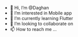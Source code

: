 - 👋 Hi, I’m @Daghan
- 👀 I’m interested in Mobile app 
- 🌱 I’m currently learning Flutter
- 💞️ I’m looking to collaborate on 
- 📫 How to reach me ...

<!---
MrDragY/MrDragY is a ✨ special ✨ repository because its `README.md` (this file) appears on your GitHub profile.
You can click the Preview link to take a look at your changes.
--->
